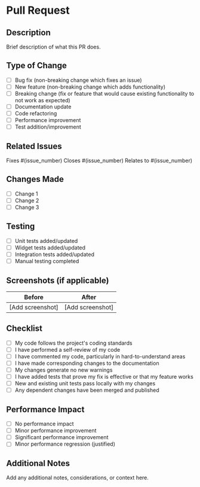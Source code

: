 # Pull Request

## Description

Brief description of what this PR does.

## Type of Change

- [ ] Bug fix (non-breaking change which fixes an issue)
- [ ] New feature (non-breaking change which adds functionality)
- [ ] Breaking change (fix or feature that would cause existing functionality to not work as expected)
- [ ] Documentation update
- [ ] Code refactoring
- [ ] Performance improvement
- [ ] Test addition/improvement

## Related Issues

Fixes #(issue_number)
Closes #(issue_number)
Relates to #(issue_number)

## Changes Made

- [ ] Change 1
- [ ] Change 2
- [ ] Change 3

## Testing

- [ ] Unit tests added/updated
- [ ] Widget tests added/updated
- [ ] Integration tests added/updated
- [ ] Manual testing completed

## Screenshots (if applicable)

| Before           | After            |
| ---------------- | ---------------- |
| [Add screenshot] | [Add screenshot] |

## Checklist

- [ ] My code follows the project's coding standards
- [ ] I have performed a self-review of my code
- [ ] I have commented my code, particularly in hard-to-understand areas
- [ ] I have made corresponding changes to the documentation
- [ ] My changes generate no new warnings
- [ ] I have added tests that prove my fix is effective or that my feature works
- [ ] New and existing unit tests pass locally with my changes
- [ ] Any dependent changes have been merged and published

## Performance Impact

- [ ] No performance impact
- [ ] Minor performance improvement
- [ ] Significant performance improvement
- [ ] Minor performance regression (justified)

## Additional Notes

Add any additional notes, considerations, or context here.
